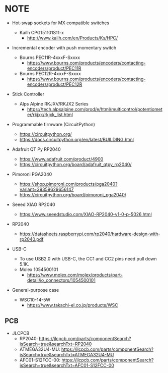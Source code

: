 # NOTE

- Hot-swap sockets for MX compatible switches
  - Kailh CPG151101S11-x
    - <http://www.kailh.com/en/Products/Ks/HPC/>

- Incremental encoder with push momentary switch
  - Bourns PEC11R-4xxxF-Sxxxx
    - <https://www.bourns.com/products/encoders/contacting-encoders/product/PEC11R>
  - Bourns PEC12R-4xxxF-Sxxxx
    - <https://www.bourns.com/products/encoders/contacting-encoders/product/PEC12R>

- Stick Controller
  - Alps Alpine RKJXV/RKJX2 Series
    - <https://tech.alpsalpine.com/prod/e/html/multicontrol/potentiometer/rkjxk/rkjxk_list.html>

- Programmable firmware (CircuitPython)
  - <https://circuitpython.org/>
  - <https://docs.circuitpython.org/en/latest/BUILDING.html>

- Adafruit QT Py RP2040
  - <https://www.adafruit.com/product/4900>
  - <https://circuitpython.org/board/adafruit_qtpy_rp2040/>

- Pimoroni PGA2040
  - <https://shop.pimoroni.com/products/pga2040?variant=39359629656147>
  - <https://circuitpython.org/board/pimoroni_pga2040/>

- Seeed XIAO RP2040
  - <https://www.seeedstudio.com/XIAO-RP2040-v1-0-p-5026.html>

- RP2040
  - <https://datasheets.raspberrypi.com/rp2040/hardware-design-with-rp2040.pdf>

- USB-C
  - To use USB2.0 with USB-C, the CC1 and CC2 pins need pull down 5.1K.
  - Molex 1054500101
    - <https://www.molex.com/molex/products/part-detail/io_connectors/1054500101>

- General-purpose case
  - WSC10-14-5W
    - <https://www.takachi-el.co.jp/products/WSC>

## PCB

- JLCPCB
  - RP2040: <https://jlcpcb.com/parts/componentSearch?isSearch=true&searchTxt=RP2040>
  - ATMEGA32U4-MU: <https://jlcpcb.com/parts/componentSearch?isSearch=true&searchTxt=ATMEGA32U4-MU>
  - AFC01-S12FCC-00: <https://jlcpcb.com/parts/componentSearch?isSearch=true&searchTxt=AFC01-S12FCC-00>

